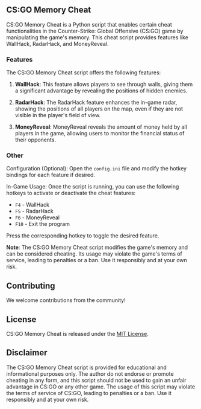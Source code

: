 ## CS:GO Memory Cheat

CS:GO Memory Cheat is a Python script that enables certain cheat functionalities in the Counter-Strike: Global Offensive (CS:GO) game by manipulating the game's memory. This cheat script provides features like WallHack, RadarHack, and MoneyReveal.

### Features

The CS:GO Memory Cheat script offers the following features:

1. **WallHack**: This feature allows players to see through walls, giving them a significant advantage by revealing the positions of hidden enemies.

2. **RadarHack**: The RadarHack feature enhances the in-game radar, showing the positions of all players on the map, even if they are not visible in the player's field of view.

3. **MoneyReveal**: MoneyReveal reveals the amount of money held by all players in the game, allowing users to monitor the financial status of their opponents.

### Other

Configuration (Optional): Open the `config.ini` file and modify the hotkey bindings for each feature if desired.

In-Game Usage: Once the script is running, you can use the following hotkeys to activate or deactivate the cheat features:
   - `F4` - WallHack
   - `F5` - RadarHack
   - `F6` - MoneyReveal
   - `F10` - Exit the program

   Press the corresponding hotkey to toggle the desired feature.

**Note**: The CS:GO Memory Cheat script modifies the game's memory and can be considered cheating. Its usage may violate the game's terms of service, leading to penalties or a ban. Use it responsibly and at your own risk.

## Contributing

We welcome contributions from the community!

## License

CS:GO Memory Cheat is released under the [MIT License](LICENSE).

## Disclaimer

The CS:GO Memory Cheat script is provided for educational and informational purposes only. The author do not endorse or promote cheating in any form, and this script should not be used to gain an unfair advantage in CS:GO or any other game. The usage of this script may violate the terms of service of CS:GO, leading to penalties or a ban. Use it responsibly and at your own risk.
